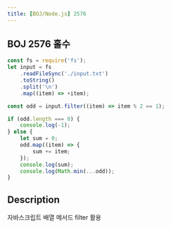 ```yaml
---
title: [BOJ/Node.js] 2576
---
```


## BOJ 2576 홀수

```javascript
const fs = require('fs');
let input = fs
    .readFileSync('./input.txt')
    .toString()
    .split('\n')
    .map((item) => +item);

const odd = input.filter((item) => item % 2 == 1);

if (odd.length === 0) {
    console.log(-1);
} else {
    let sum = 0;
    odd.map((item) => {
        sum += item;
    });
    console.log(sum);
    console.log(Math.min(...odd));
}
```

## Description

자바스크립트 배열 메서드 filter 활용
